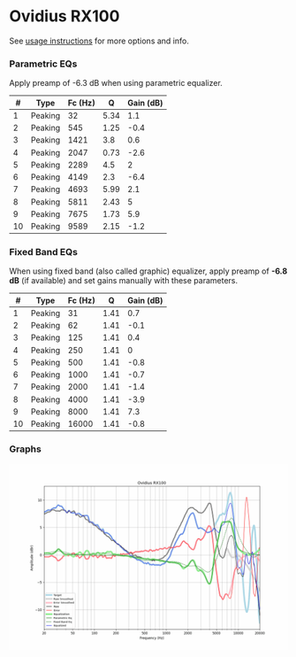 # Ovidius RX100
See [usage instructions](https://github.com/jaakkopasanen/AutoEq#usage) for more options and info.

### Parametric EQs
Apply preamp of -6.3 dB when using parametric equalizer.

|   # | Type    |   Fc (Hz) |    Q |   Gain (dB) |
|-----|---------|-----------|------|-------------|
|   1 | Peaking |        32 | 5.34 |         1.1 |
|   2 | Peaking |       545 | 1.25 |        -0.4 |
|   3 | Peaking |      1421 | 3.8  |         0.6 |
|   4 | Peaking |      2047 | 0.73 |        -2.6 |
|   5 | Peaking |      2289 | 4.5  |         2   |
|   6 | Peaking |      4149 | 2.3  |        -6.4 |
|   7 | Peaking |      4693 | 5.99 |         2.1 |
|   8 | Peaking |      5811 | 2.43 |         5   |
|   9 | Peaking |      7675 | 1.73 |         5.9 |
|  10 | Peaking |      9589 | 2.15 |        -1.2 |

### Fixed Band EQs
When using fixed band (also called graphic) equalizer, apply preamp of **-6.8 dB** (if available) and set gains manually with these parameters.

|   # | Type    |   Fc (Hz) |    Q |   Gain (dB) |
|-----|---------|-----------|------|-------------|
|   1 | Peaking |        31 | 1.41 |         0.7 |
|   2 | Peaking |        62 | 1.41 |        -0.1 |
|   3 | Peaking |       125 | 1.41 |         0.4 |
|   4 | Peaking |       250 | 1.41 |         0   |
|   5 | Peaking |       500 | 1.41 |        -0.8 |
|   6 | Peaking |      1000 | 1.41 |        -0.7 |
|   7 | Peaking |      2000 | 1.41 |        -1.4 |
|   8 | Peaking |      4000 | 1.41 |        -3.9 |
|   9 | Peaking |      8000 | 1.41 |         7.3 |
|  10 | Peaking |     16000 | 1.41 |        -0.8 |

### Graphs
![](./Ovidius%20RX100.png)
